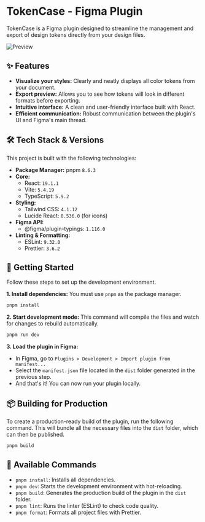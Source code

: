# TokenCase - Figma Plugin

TokenCase is a Figma plugin designed to streamline the management and export of design tokens directly from your design files.

![Preview](.screenshot.png)

## ✨ Features

- **Visualize your styles:** Clearly and neatly displays all color tokens from your document.
- **Export preview:** Allows you to see how tokens will look in different formats before exporting.
- **Intuitive interface:** A clean and user-friendly interface built with React.
- **Efficient communication:** Robust communication between the plugin's UI and Figma's main thread.

## 🛠️ Tech Stack & Versions

This project is built with the following technologies:

- **Package Manager:** pnpm `8.6.3`
- **Core:**
  - React: `19.1.1`
  - Vite: `5.4.19`
  - TypeScript: `5.9.2`
- **Styling:**
  - Tailwind CSS: `4.1.12`
  - Lucide React: `0.536.0` (for icons)
- **Figma API:**
  - @figma/plugin-typings: `1.116.0`
- **Linting & Formatting:**
  - ESLint: `9.32.0`
  - Prettier: `3.6.2`

## 🚀 Getting Started

Follow these steps to set up the development environment.

**1. Install dependencies:**
You must use `pnpm` as the package manager.

```bash
pnpm install
```

**2. Start development mode:**
This command will compile the files and watch for changes to rebuild automatically.

```bash
pnpm run dev
```

**3. Load the plugin in Figma:**

- In Figma, go to `Plugins > Development > Import plugin from manifest...`
- Select the `manifest.json` file located in the `dist` folder generated in the previous step.
- And that's it! You can now run your plugin locally.

## 📦 Building for Production

To create a production-ready build of the plugin, run the following command. This will bundle all the necessary files into the `dist` folder, which can then be published.

```bash
pnpm build
```

## 📜 Available Commands

- `pnpm install`: Installs all dependencies.
- `pnpm dev`: Starts the development environment with hot-reloading.
- `pnpm build`: Generates the production build of the plugin in the `dist` folder.
- `pnpm lint`: Runs the linter (ESLint) to check code quality.
- `pnpm format`: Formats all project files with Prettier.
